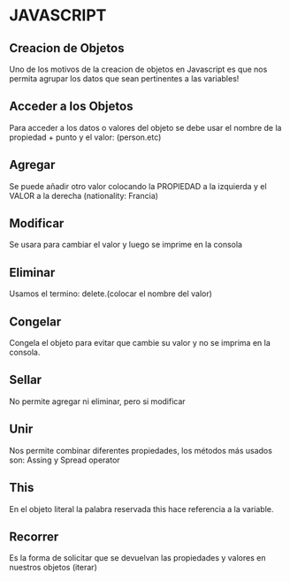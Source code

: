 # JAVASCRIPT

## Creacion de Objetos
Uno de los motivos de la creacion de objetos en Javascript es que nos permita agrupar los datos que sean pertinentes a las variables!


## Acceder a los Objetos
Para acceder a los datos o valores del objeto se debe usar el nombre de la propiedad + punto y el valor: (person.etc)

## Agregar
Se puede añadir otro valor colocando la PROPIEDAD a la izquierda y el VALOR a la derecha (nationality: Francia)

## Modificar
Se usara para cambiar el valor y luego se imprime en la consola

## Eliminar
Usamos el termino: delete.(colocar el nombre del valor)

## Congelar
Congela el objeto para evitar que cambie su valor y no se imprima en la consola.

## Sellar
No permite agregar ni eliminar, pero si modificar

## Unir
Nos permite combinar diferentes propiedades, los métodos más usados son: Assing y Spread operator

## This
En el objeto literal la palabra reservada this hace referencia a la variable.

## Recorrer
Es la forma de solicitar que se devuelvan las propiedades y valores en nuestros objetos (iterar)
